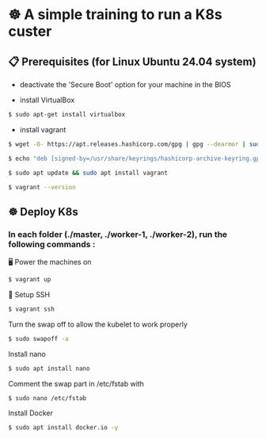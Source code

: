 # ☸️ A simple training to run a K8s custer

## 📋 Prerequisites (for Linux Ubuntu 24.04 system)

- deactivate the 'Secure Boot' option for your machine in the BIOS

- install VirtualBox

```sh
$ sudo apt-get install virtualbox
```

- install vagrant

```sh
$ wget -O- https://apt.releases.hashicorp.com/gpg | gpg --dearmor | sudo tee /usr/share/keyrings/hashicorp-archive-keyring.gpg
```

```sh
$ echo "deb [signed-by=/usr/share/keyrings/hashicorp-archive-keyring.gpg] https://apt.releases.hashicorp.com $(lsb_release -cs) main" | sudo tee /etc/apt/sources.list.d/hashicorp.list
```

```sh
$ sudo apt update && sudo apt install vagrant
```

```sh
$ vagrant --version
```

## ☸️ Deploy K8s

### In each folder (./master, ./worker-1, ./worker-2), run the following commands :

🖥 Power the machines on

```sh
$ vagrant up
```

🔐 Setup SSH

```sh
$ vagrant ssh
```

Turn the swap off to allow the kubelet to work properly

```sh
$ sudo swapoff -a
```

Install nano

```sh
$ sudo apt install nano
```

Comment the swap part in /etc/fstab with
```sh
$ sudo nano /etc/fstab
```

Install Docker
```sh
$ sudo apt install docker.io -y
```